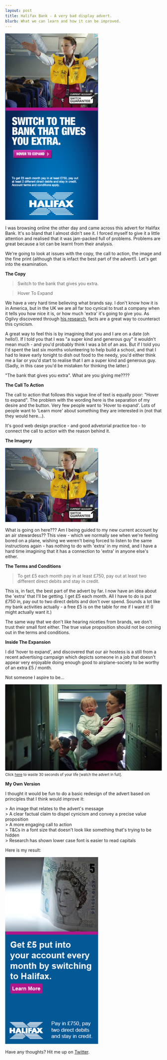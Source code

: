 ```yaml
---
layout: post
title: Halifax Bank - A very bad display advert.
blurb: What we can learn and how it can be improved.
---
```


<img src="/images/halifax.png" style="max-width:299px;"> 

I was browsing online the other day and came across this advert for Halifax Bank. It's so bland that I almost didn't see it. I forced myself to give it a little attention and realised that it was jam-packed full of problems. Problems are great because a lot can be learnt from their analysis. 

We're going to look at issues with the copy, the call to action, the image and the fine print (although that is infact the best part of the advert!). Let's get into the examination.

<b>The Copy</b>

> Switch to the bank that gives you extra.

> Hover To Expand

We have a very hard time believing what brands say. I don't know how it is in America, but in the UK we are all far too cynical to trust a company when it tells you how nice it is, or how much 'extra' it's going to give you. As Ogilvy discovered through <a href="http://www.bookdepository.com/Ogilvy-on-Advertising-David-Ogilvy/9781853756153" target="_blank">his research</a>, facts are a great way to counteract this cynicism. 

A great way to feel this is by imagining that you and I are on a date (oh hello!). If I told you that I was "a super kind and generous guy" it wouldn't mean much - and you'd probably think I was a bit of an ass. But if I told you I'd spent the last six months volunteering to help build a school, and that I had to leave early tonight to dish out food to the needy, you'd either think me a liar or you'd start to realise that I am a super kind and generous guy. (Sadly, in this case you'd be mistaken for thinking the latter.)

"The bank that gives you extra". What are you giving me???? 

<b>The Call To Action</b>

The call to action that follows this vague line of text is equally poor: "Hover to expand". The problem with the wording here is the separation of my desire and the button. Very few people want to 'Hover to expand'. Lots of people want to 'Learn more' about something they are interested in (not that they would here...). 

It's good web design practice - and good advetorial practice too - to connect the call to action with the reason behind it.

<b>The Imagery</b>

<img src="/images/halifax2.png" style="max-width: 299px;">

What is going on here??? Am I being guided to my new current account by an air stewardess?? This view - which we normally see when we're feeling bored on a plane, wishing we weren't being forced to listen to the same instructions again - has nothing to do with 'extra' in my mind, and I have a hard time imagining that it has a connection to 'extra' in anyone else's either. 

<b>The Terms and Conditions</b>

> To get &#163;5 each month pay in at least &#163;750, pay out at least two different direct debits and stay in credit. 

This is, in fact, the best part of the advert by far. I now have an idea about the 'extra' that I'll be getting. I get &#163;5 each month. All I have to do is put &#163;750 in, pay out to two direct debits and don't over spend. Sounds a lot like my bank activities actually - a free &#163;5 is on the table for me if I want it! (I might actually want it.)

The same way that we don't like hearing niceties from brands, we don't trust their small font either. The true value proposition should not be coming out in the terms and conditions.

<b>Inside The Expansion</b>

I did 'hover to expand', and discovered that our air hostess is a still from a recent advertising campaign which depicts someone in a job that doesn't appear very enjoyable doing enough good to airplane-society to be worthy of an extra &#163;5 / month. 

Not someone I aspire to be...

<img src="/images/halifax3.png">
<small>Click <a href="https://www.youtube.com/watch?v=yHeoLmn9qs8" target="_blank">here</a> to waste 30 seconds of your life [watch the advert in full].</small>

<b>My Own Version</b>

I thought it would be fun to do a basic redesign of the advert based on principles that I think would improve it:

&#62; An image that relates to the advert's message <br>
&#62; A clear factual claim to dispel cynicism and convey a precise value proposition<br>
&#62; A more engaging call to action<br>
&#62; T&#38;Cs in a font size that doesn't look like something that's trying to be hidden<br>
&#62; Research has shown lower case font is easier to read capitals

Here is my result:

<img src="/images/halifax4.png" style="max-width: 299px;">

Have any thoughts? Hit me up on <a href="http://deeplink.me/twitter.com/joshsummersblog" target="_blank">Twitter</a>.